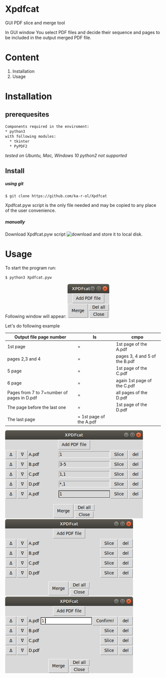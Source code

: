 # Xpdfcat
GUI PDF slice and merge tool

In GUI window You select PDF files and decide their sequence and pages to be included in the output merged PDF file.

# Content
1. Installation
2. Usage

# Installation

## prerequesites

    Components required in the enviroment:
    * python3
    with following modules:
      * tkinter
      * PyPDF2

_tested on Ubuntu, Mac, Windows 10_
_python2 not supported_

## Install

##### using git

```
$ git clone https://github.com/ka-r-ol/Xpdfcat
```
Xpdfcat.pyw script is the only file needed and may be copied to any place of the user convenience.

##### manually

Download Xpdfcat.pyw script ![download](Xpdfcat.pyw) and store it to local disk.

# Usage

To start the program run:
```
$ python3 Xpdfcat.pyw
```
Following window will appear:
![Main window](images/XPDFcat.png)

Let's do following example

Output file page number| Is | cmpo
-----------------------|----|-----
1st page| = | 1st page of the A.pdf
pages 2,3 and 4| = | pages 3, 4 and 5 of the B.pdf
5 page| = | 1st page of the C.pdf
6 page| = | again 1st page of the C.pdf
Pages from 7 to 7+number of pages in D.pdf| = | all pages of the D.pdf
The page before the last one| = | 1st page of the D.pdf
The last page| = 1st page of the A.pdf


![final setup](images/1.png)
![all files selected](images/3.png)
![slice](images/4.png)
